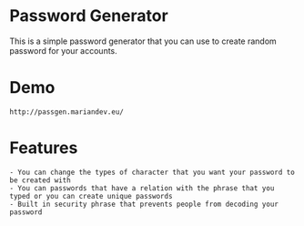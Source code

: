 Password Generator
==================

This is a simple password generator that you can use to create random password for your accounts.

Demo
====
	http://passgen.mariandev.eu/

Features
========

	- You can change the types of character that you want your password to be created with
	- You can passwords that have a relation with the phrase that you typed or you can create unique passwords
	- Built in security phrase that prevents people from decoding your password 
